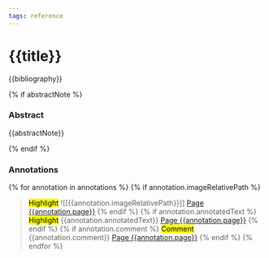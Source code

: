 ```yaml
---
tags: reference
---
```

# {{title}}

{{bibliography}}

{% if abstractNote %}

### Abstract
{{abstractNote}}

{% endif %}

### Annotations

{% for annotation in annotations %}
{% if annotation.imageRelativePath %}
> <mark style="background-color: {{annotation.color}};color: black">Highlight</mark> 
> ![[{{annotation.imageRelativePath}}]] 
> [Page {{annotation.page}}](zotero://open-pdf/library/items/{{annotation.attachment.itemKey}}?page={{annotation.pageLabel}}&annotation={{annotation.id}})
{% endif %}
{% if annotation.annotatedText %}
> <mark style="background-color: {{annotation.color}};color: black">Highlight</mark> 
> {{annotation.annotatedText}}
> [Page {{annotation.page}}](zotero://open-pdf/library/items/{{annotation.attachment.itemKey}}?page={{annotation.pageLabel}}&annotation={{annotation.id}})
{% endif %}
{% if annotation.comment %}
> <mark style="background-color: {{annotation.color}};color: black">Comment</mark>
> {{annotation.comment}}
> [Page {{annotation.page}}](zotero://open-pdf/library/items/{{annotation.attachment.itemKey}}?page={{annotation.pageLabel}}&annotation={{annotation.id}})
{% endif %}
{% endfor %}